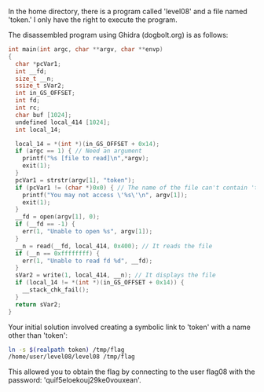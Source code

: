 In the home directory, there is a program called 'level08' and a file named 'token.' I only have the right to execute the program.

The disassembled program using Ghidra (dogbolt.org) is as follows:

```c
int main(int argc, char **argv, char **envp)
{
  char *pcVar1;
  int __fd;
  size_t __n;
  ssize_t sVar2;
  int in_GS_OFFSET;
  int fd;
  int rc;
  char buf [1024];
  undefined local_414 [1024];
  int local_14;

  local_14 = *(int *)(in_GS_OFFSET + 0x14);
  if (argc == 1) { // Need an argument
    printf("%s [file to read]\n",*argv);
    exit(1);
  }
  pcVar1 = strstr(argv[1], "token");
  if (pcVar1 != (char *)0x0) { // The name of the file can't contain 'token'
    printf("You may not access \'%s\'\n", argv[1]);
    exit(1);
  }
  __fd = open(argv[1], 0);
  if (__fd == -1) {
    err(1, "Unable to open %s", argv[1]);
  }
  __n = read(__fd, local_414, 0x400); // It reads the file
  if (__n == 0xffffffff) {
    err(1, "Unable to read fd %d", __fd);
  }
  sVar2 = write(1, local_414, __n); // It displays the file
  if (local_14 != *(int *)(in_GS_OFFSET + 0x14)) {
    __stack_chk_fail();
  }
  return sVar2;
}
```

Your initial solution involved creating a symbolic link to 'token' with a name other than 'token':

```bash
ln -s $(realpath token) /tmp/flag
/home/user/level08/level08 /tmp/flag
```

This allowed you to obtain the flag by connecting to the user flag08 with the password: 'quif5eloekouj29ke0vouxean'.
